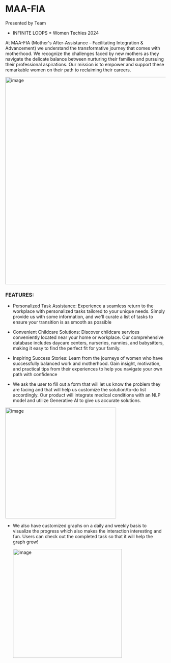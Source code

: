 # MAA-FIA

Presented by Team
* INFINITE LOOPS *
Women Techies 2024

At MAA-FIA (Mother's After-Assistance – Facilitating Integration & Advancement)
we understand the transformative journey that comes with motherhood. We recognize the challenges faced by new mothers as they navigate the delicate balance between nurturing their families and pursuing their professional aspirations. Our mission is to empower and support these remarkable women on their path to reclaiming their careers.

<img width="651" alt="image" src="https://github.com/arjunbector/MAA-FIA/assets/110609967/d73ed824-0997-4a13-a643-6cb3547e0bd3">

### FEATURES:

- Personalized Task Assistance: Experience a seamless return to the workplace with personalized tasks tailored to your unique needs. Simply provide us with some information, and we'll curate a list of tasks to ensure your transition is as smooth as possible

- Convenient Childcare Solutions: Discover childcare services conveniently located near your home or workplace. Our comprehensive database includes daycare centers, nurseries, nannies, and babysitters, making it easy to find the perfect fit for your family.

- Inspiring Success Stories: Learn from the journeys of women who have successfully balanced work and motherhood. Gain insight, motivation, and practical tips from their experiences to help you navigate your own path with confidence

- We ask the user to fill out a form that will let us know the problem they are facing and that will help us customize the solution/to-do list accordingly. Our product will integrate medical conditions with an NLP model and utilize Generative AI to give us accurate solutions.

 <img width="348" alt="image" src="https://github.com/arjunbector/MAA-FIA/assets/110609967/f480e742-1842-408a-987a-963e54ee149b">


- We also have customized graphs on a daily and weekly basis to visualize the progress which also makes the interaction interesting and fun. Users can check out the completed task so that it will help the graph grow!

  <img width="342" alt="image" src="https://github.com/arjunbector/MAA-FIA/assets/110609967/b3ae1d76-6414-4a9a-af5a-46f176c6cdf4">
  

  















